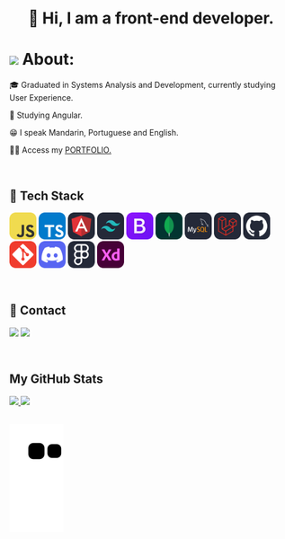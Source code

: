 <h1 align="center" id="header">
   👋 Hi, I am a front-end developer. 
</h1>
 
<h1 id="tech-stack">
<img src="https://slackmojis.com/emojis/12510-kirby_dance/download" width="30px"> About:
</h1>

<p> 🎓 Graduated in Systems Analysis and Development, currently studying User Experience.</p>
<p>🎒 Studying Angular.</p>
<p>😁 I speak Mandarin, Portuguese and English.</p>
<p>👩‍💻 Access my <a href="http://ifabi.net.br/" target="_blank"> <u> PORTFOLIO. </u> </a> </p>
<p></p>
 



<br>

<h2 id="tech-stack">
🤖 Tech Stack
</h2>
<p>

  <img src="https://github.com/tandpfun/skill-icons/blob/main/icons/JavaScript.svg" width="48"  title="Javascript">  
  <img src="https://github.com/tandpfun/skill-icons/blob/main/icons/TypeScript.svg" width="48" title="TypeScript"> 
  <img src="https://github.com/tandpfun/skill-icons/blob/main/icons//Angular-Dark.svg" width="48" title="Angular">  
  <img src="https://github.com/tandpfun/skill-icons/blob/main/icons/TailwindCSS-Dark.svg" width="48" title="TailWindCss">  
    <img src="https://github.com/tandpfun/skill-icons/blob/main/icons/Bootstrap.svg" width="48" title="Bootstrap">  
  <img src="https://github.com/tandpfun/skill-icons/blob/main/icons/MongoDB.svg" width="48" title="MongoDB"> 
  <img src="https://github.com/tandpfun/skill-icons/blob/main/icons/MySQL-Dark.svg" width="48" title="MySQL"> 
  <img src="https://github.com/tandpfun/skill-icons/blob/main/icons/Laravel-Dark.svg" width="48" title="Laravel">
  <img src="https://github.com/tandpfun/skill-icons/blob/main/icons/Github-Dark.svg" width="48" title="Github"> 
  <img src="https://github.com/tandpfun/skill-icons/blob/main/icons/Git.svg" width="48" title="Git">  
  <img src="https://github.com/tandpfun/skill-icons/blob/main/icons/Discord.svg" width="48" title="Discord">
  <img src="https://github.com/tandpfun/skill-icons/blob/main/icons/Figma-Dark.svg" width="48"  title="Figma">
  <img src="https://github.com/tandpfun/skill-icons/blob/main/icons/XD.svg" width="48"  title="Adobe XD">
       
       
</p>


<br>
<h2 id="contact">
🦜 Contact
</h2>


<div> 

<a href="https://www.instagram.com/href.abi/" target="_blank"><img src="https://img.shields.io/badge/-Instagram-%23E4405F?style=for-the-badge&logo=instagram&logoColor=white" target="_blank"></a>
<a href="https://www.linkedin.com/in/fabiana-ivo-souza-16311b10b/" target="_blank"><img src="https://img.shields.io/badge/-LinkedIn-%230077B5?style=for-the-badge&logo=linkedin&logoColor=white" target="_blank"></a>  


</div>
<br>
 
<h2> My GitHub Stats </h2>
<div>
<a href="https://github.com/Fabiana1vo">
<img height="180em" src="https://github-readme-stats.vercel.app/api?username=fabiana1vo&show_icons=true&theme=cobalt&include_all_commits=true&count_private=true&icon_color=a03234"/> 
<img height="180em" src="https://github-readme-stats.vercel.app/api/top-langs/?username=fabiana1vo&layout=compact&langs_count=16&theme=cobalt"/>
<div>
  
 <br> 
   
  
![Snake animation](https://github.com/Fabiana1vo/Fabiana1vo/blob/output/github-contribution-grid-snake.svg)
 
##

